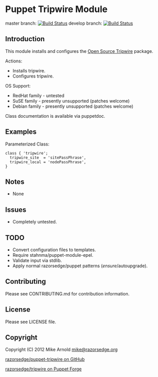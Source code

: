 Puppet Tripwire Module
======================

master branch: [![Build Status](https://secure.travis-ci.org/razorsedge/puppet-tripwire.png?branch=master)](http://travis-ci.org/razorsedge/puppet-tripwire)
develop branch: [![Build Status](https://secure.travis-ci.org/razorsedge/puppet-tripwire.png?branch=develop)](http://travis-ci.org/razorsedge/puppet-tripwire)

Introduction
------------

This module installs and configures the [Open Source Tripwire](http://sourceforge.net/projects/tripwire/) package.

Actions:

* Installs tripwire.
* Configures tripwire.

OS Support:

* RedHat family - untested
* SuSE family   - presently unsupported (patches welcome)
* Debian family - presently unsupported (patches welcome)

Class documentation is available via puppetdoc.

Examples
--------

Parameterized Class:

    class { 'tripwire';
      tripwire_site  = 'sitePassPhrase',
      tripwire_local = 'nodePassPhrase',
    }


Notes
-----

* None

Issues
------

* Completely untested.

TODO
----

* Convert configuration files to templates.
* Require stahnma/puppet-module-epel.
* Validate input via stdlib.
* Apply normal razorsedge/puppet patterns ($ensure/$autoupgrade).

Contributing
------------

Please see CONTRIBUTING.md for contribution information.

License
-------

Please see LICENSE file.

Copyright
---------

Copyright (C) 2012 Mike Arnold <mike@razorsedge.org>

[razorsedge/puppet-tripwire on GitHub](https://github.com/razorsedge/puppet-tripwire)

[razorsedge/tripwire on Puppet Forge](http://forge.puppetlabs.com/razorsedge/tripwire)

